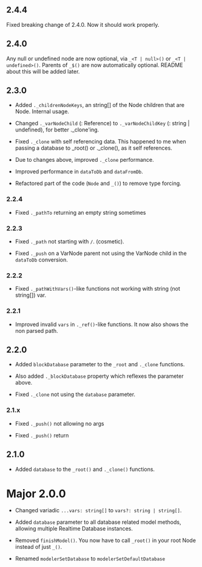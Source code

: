 ## 2.4.4

Fixed breaking change of 2.4.0. Now it should work properly.


## 2.4.0

Any null or undefined node are now optional, via `_<T | null>()` or `_<T | undefined>()`. Parents of `_$()` are now automatically optional. README about this will be added later.


## 2.3.0

- Added `._childrenNodeKeys`, an string[] of the Node children that are Node. Internal usage.

- Changed `._varNodeChild` (: Reference) to `._varNodeChildKey` (: string | undefined), for better ._clone'ing.

- Fixed `._clone` with self referencing data. This happened to me when passing a database to _root() or ._clone(),
as it self references.

- Due to changes above, improved `._clone` performance.

- Improved performance in `dataToDb` and `dataFromDb`.

- Refactored part of the code (`Node` and `_()`) to remove type forcing.


### 2.2.4

- Fixed `._pathTo` returning an empty string sometimes

### 2.2.3

- Fixed `._path` not starting with `/`. (cosmetic).

- Fixed `._push` on a VarNode parent not using the VarNode child in the `dataToDb` conversion.

### 2.2.2

- Fixed `._pathWithVars()`-like functions not working with string (not string[]) var.

### 2.2.1

- Improved invalid `vars` in `._ref()`-like functions. It now also shows the non parsed path.

## 2.2.0

- Added `blockDatabase` parameter to the `_root` and `._clone` functions.

- Also added `._blockDatabase` property which reflexes the parameter above.

- Fixed `._clone` not using the `database` parameter.

### 2.1.x

-  Fixed `._push()` not allowing no args

-  Fixed `._push()` return

## 2.1.0

-  Added `database` to the `_root()` and `._clone()` functions.

# Major 2.0.0

-  Changed variadic `...vars: string[]` to `vars?: string | string[]`.

-  Added `database` parameter to all database related model methods, allowing multiple Realtime Database instances.

-  Removed `finishModel()`. You now have to call `_root()` in your root Node instead of just `_()`.

-  Renamed `modelerSetDatabase` to `modelerSetDefaultDatabase`